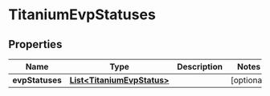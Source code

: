 

# TitaniumEvpStatuses


## Properties

| Name | Type | Description | Notes |
|------------ | ------------- | ------------- | -------------|
|**evpStatuses** | [**List&lt;TitaniumEvpStatus&gt;**](TitaniumEvpStatus.md) |  |  [optional] |



